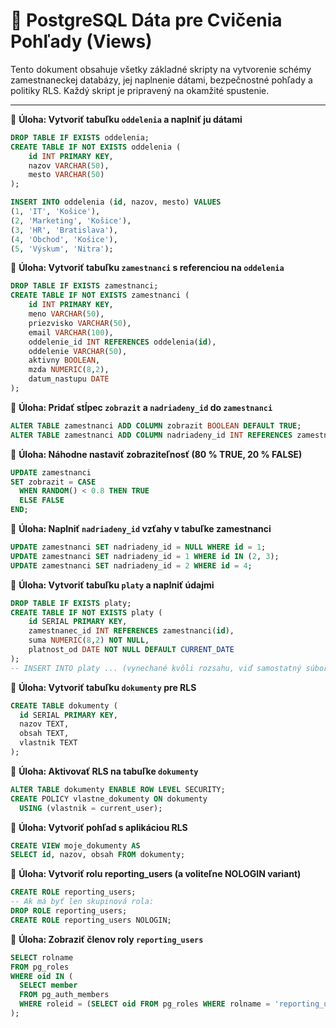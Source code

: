 # 📘 PostgreSQL Dáta pre Cvičenia Pohľady (Views)

Tento dokument obsahuje všetky základné skripty na vytvorenie schémy zamestnaneckej databázy, jej naplnenie dátami, bezpečnostné pohľady a politiky RLS. Každý skript je pripravený na okamžité spustenie.

---

📌 **Úloha: Vytvoriť tabuľku `oddelenia` a naplniť ju dátami**
```sql
DROP TABLE IF EXISTS oddelenia;
CREATE TABLE IF NOT EXISTS oddelenia (
    id INT PRIMARY KEY,
    nazov VARCHAR(50),
    mesto VARCHAR(50)
);

INSERT INTO oddelenia (id, nazov, mesto) VALUES
(1, 'IT', 'Košice'),
(2, 'Marketing', 'Košice'),
(3, 'HR', 'Bratislava'),
(4, 'Obchod', 'Košice'),
(5, 'Výskum', 'Nitra');
```

📌 **Úloha: Vytvoriť tabuľku `zamestnanci` s referenciou na `oddelenia`**
```sql
DROP TABLE IF EXISTS zamestnanci;
CREATE TABLE IF NOT EXISTS zamestnanci (
    id INT PRIMARY KEY,
    meno VARCHAR(50),
    priezvisko VARCHAR(50),
    email VARCHAR(100),
    oddelenie_id INT REFERENCES oddelenia(id),
    oddelenie VARCHAR(50),
    aktivny BOOLEAN,
    mzda NUMERIC(8,2),
    datum_nastupu DATE
);
```

📌 **Úloha: Pridať stĺpec `zobrazit` a `nadriadeny_id` do `zamestnanci`**
```sql
ALTER TABLE zamestnanci ADD COLUMN zobrazit BOOLEAN DEFAULT TRUE;
ALTER TABLE zamestnanci ADD COLUMN nadriadeny_id INT REFERENCES zamestnanci(id);
```

📌 **Úloha: Náhodne nastaviť zobraziteľnosť (80 % TRUE, 20 % FALSE)**
```sql
UPDATE zamestnanci
SET zobrazit = CASE
  WHEN RANDOM() < 0.8 THEN TRUE
  ELSE FALSE
END;
```

📌 **Úloha: Naplniť `nadriadeny_id` vzťahy v tabuľke zamestnanci**
```sql
UPDATE zamestnanci SET nadriadeny_id = NULL WHERE id = 1;
UPDATE zamestnanci SET nadriadeny_id = 1 WHERE id IN (2, 3);
UPDATE zamestnanci SET nadriadeny_id = 2 WHERE id = 4;
```

📌 **Úloha: Vytvoriť tabuľku `platy` a naplniť údajmi**
```sql
DROP TABLE IF EXISTS platy;
CREATE TABLE IF NOT EXISTS platy (
    id SERIAL PRIMARY KEY,
    zamestnanec_id INT REFERENCES zamestnanci(id),
    suma NUMERIC(8,2) NOT NULL,
    platnost_od DATE NOT NULL DEFAULT CURRENT_DATE
);
-- INSERT INTO platy ... (vynechané kvôli rozsahu, viď samostatný súbor)
```

📌 **Úloha: Vytvoriť tabuľku `dokumenty` pre RLS**
```sql
CREATE TABLE dokumenty (
  id SERIAL PRIMARY KEY,
  nazov TEXT,
  obsah TEXT,
  vlastnik TEXT
);
```

📌 **Úloha: Aktivovať RLS na tabuľke `dokumenty`**
```sql
ALTER TABLE dokumenty ENABLE ROW LEVEL SECURITY;
CREATE POLICY vlastne_dokumenty ON dokumenty
  USING (vlastnik = current_user);
```

📌 **Úloha: Vytvoriť pohľad s aplikáciou RLS**
```sql
CREATE VIEW moje_dokumenty AS
SELECT id, nazov, obsah FROM dokumenty;
```

📌 **Úloha: Vytvoriť rolu reporting_users (a voliteľne NOLOGIN variant)**
```sql
CREATE ROLE reporting_users;
-- Ak má byť len skupinová rola:
DROP ROLE reporting_users;
CREATE ROLE reporting_users NOLOGIN;
```

📌 **Úloha: Zobraziť členov roly `reporting_users`**
```sql
SELECT rolname
FROM pg_roles
WHERE oid IN (
  SELECT member
  FROM pg_auth_members
  WHERE roleid = (SELECT oid FROM pg_roles WHERE rolname = 'reporting_users')
);
```
